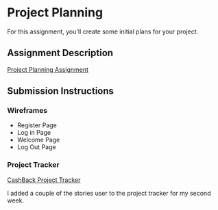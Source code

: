 # Project Planning
For this assignment, you'll create some initial plans for your project.

## Assignment Description
[Project Planning Assignment](https://education.launchcode.org/liftoff/assignments/planning/)

## Submission Instructions

### Wireframes

- Register Page
- Log in Page
- Welcome Page
- Log Out Page


### Project Tracker
[CashBack Project Tracker](https://app.moqups.com/johayane@yahoo.com/Ojv5HSy9P7/view)

I added a couple of the stories user to the project tracker for my second week.